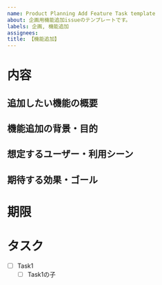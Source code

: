 ```yaml
---
name: Product Planning Add Feature Task template
about: 企画用機能追加issueのテンプレートです。
labels: 企画, 機能追加
assignees: 
title: 【機能追加】
---
```

# 内容
## 追加したい機能の概要
<!-- どのような新機能を追加したいか、簡潔に記載してください。-->
<!--（例：○○画面に△△ボタンを追加し、××の操作ができるようにする）-->

## 機能追加の背景・目的
<!-- なぜこの機能が必要か、どういった課題や要望があるか、追加する目的を記載してください。-->
<!--（例：ユーザーから〇〇の要望が多いため など）-->

## 想定するユーザー・利用シーン
<!-- 誰がどんな場面で利用する機能なのかを記載してください。-->
<!--（例：一般ユーザーが日常的に使う／管理者がデータ集計時に使う など）-->

## 期待する効果・ゴール
<!-- この機能追加によってどのような成果やメリットが得られるのかを記載してください。-->
<!--（例：ユーザー満足度向上、アプリケーション利用者の増加 など）-->

# 期限

# タスク
<!-- 任意の内容に書き換えてください。半角スペース2つを先頭につけることで子階層を作成可能です。 -->
- [ ] Task1
  - [ ] Task1の子
